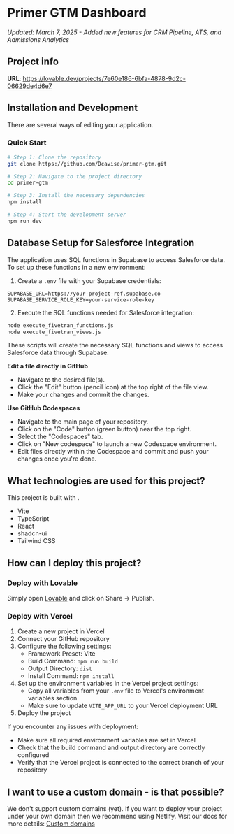 # Primer GTM Dashboard

*Updated: March 7, 2025 - Added new features for CRM Pipeline, ATS, and Admissions Analytics*

## Project info

**URL**: https://lovable.dev/projects/7e60e186-6bfa-4878-9d2c-06629de4d6e7

## Installation and Development

There are several ways of editing your application.

### Quick Start

```sh
# Step 1: Clone the repository
git clone https://github.com/Dcavise/primer-gtm.git

# Step 2: Navigate to the project directory
cd primer-gtm

# Step 3: Install the necessary dependencies
npm install

# Step 4: Start the development server
npm run dev
```

## Database Setup for Salesforce Integration

The application uses SQL functions in Supabase to access Salesforce data. To set up these functions in a new environment:

1. Create a `.env` file with your Supabase credentials:
```
SUPABASE_URL=https://your-project-ref.supabase.co
SUPABASE_SERVICE_ROLE_KEY=your-service-role-key
```

2. Execute the SQL functions needed for Salesforce integration:
```bash
node execute_fivetran_functions.js
node execute_fivetran_views.js
```

These scripts will create the necessary SQL functions and views to access Salesforce data through Supabase.

**Edit a file directly in GitHub**

- Navigate to the desired file(s).
- Click the "Edit" button (pencil icon) at the top right of the file view.
- Make your changes and commit the changes.

**Use GitHub Codespaces**

- Navigate to the main page of your repository.
- Click on the "Code" button (green button) near the top right.
- Select the "Codespaces" tab.
- Click on "New codespace" to launch a new Codespace environment.
- Edit files directly within the Codespace and commit and push your changes once you're done.

## What technologies are used for this project?

This project is built with .

- Vite
- TypeScript
- React
- shadcn-ui
- Tailwind CSS

## How can I deploy this project?

### Deploy with Lovable

Simply open [Lovable](https://lovable.dev/projects/7e60e186-6bfa-4878-9d2c-06629de4d6e7) and click on Share -> Publish.

### Deploy with Vercel

1. Create a new project in Vercel
2. Connect your GitHub repository
3. Configure the following settings:
   - Framework Preset: Vite
   - Build Command: `npm run build`
   - Output Directory: `dist`
   - Install Command: `npm install`
4. Set up the environment variables in the Vercel project settings:
   - Copy all variables from your `.env` file to Vercel's environment variables section
   - Make sure to update `VITE_APP_URL` to your Vercel deployment URL
5. Deploy the project

If you encounter any issues with deployment:
- Make sure all required environment variables are set in Vercel
- Check that the build command and output directory are correctly configured
- Verify that the Vercel project is connected to the correct branch of your repository

## I want to use a custom domain - is that possible?

We don't support custom domains (yet). If you want to deploy your project under your own domain then we recommend using Netlify. Visit our docs for more details: [Custom domains](https://docs.lovable.dev/tips-tricks/custom-domain/)

